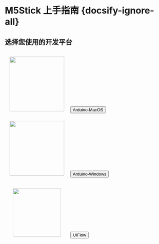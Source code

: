 # M5Stick 上手指南 {docsify-ignore-all}

<!-- ## 选择您需要的编程语言

*使用 Arduino/C++ 编程的话，选择 Arduino；使用 Blockly/MicroPython，选择 UIFlow(Blockly/MicroPython)*

|<img src="assets/img/macos-logo.png"> | <img src="assets/img/windows-logo.png"> | <img src="assets/img/uiflow-logo.png">|
|:---:|:---:|:---:|
|[Arduino-MacOS](zh_CN/quick_start/m5stick/m5stick_quick_start_with_arduino_MacOS) | [Arduino-Windows](zh_CN/quick_start/m5stick/m5stick_quick_start_with_arduino_Windows) | [UIFlow](zh_CN/quick_start/m5stick/m5stick_quick_start_with_uiflow)| -->

## 选择您使用的开发平台

<div class="container">
  <div class="card-deck mb-3 text-center">
    <div class="card mb-4 shadow-sm">
      <div class="card-body">
        <img src="assets/img/macos-logo.png" height="170px" style="margin:15px">
        <a href="#zh_CN/quick_start/m5stick/m5stick_quick_start_with_arduino_MacOS" style="text-decoration:none"><button type="button" class="btn btn-lg btn-block btn-outline-primary">Arduino-MacOS</button></a>
      </div>
    </div>
    <div class="card mb-4 shadow-sm">
      <div class="card-body">
        <img src="assets/img/windows-logo.png" height="170px" style="margin:15px">
        <a href="#zh_CN/quick_start/m5stick/m5stick_quick_start_with_arduino_Windows" style="text-decoration:none"><button type="button" class="btn btn-lg btn-block btn-outline-primary">Arduino-Windows</button></a>
      </div>
    </div>
    <div class="card mb-4 shadow-sm">
      <div class="card-body">
        <img src="assets/img/uiflow-logo.png" height="150px" style="margin:25px">
        <a href="#zh_CN/quick_start/m5stick/m5stick_quick_start_with_uiflow" style="text-decoration:none"><button type="button" class="btn btn-lg btn-block btn-outline-primary">UIFlow</button></a>
      </div>
    </div>
  </div>